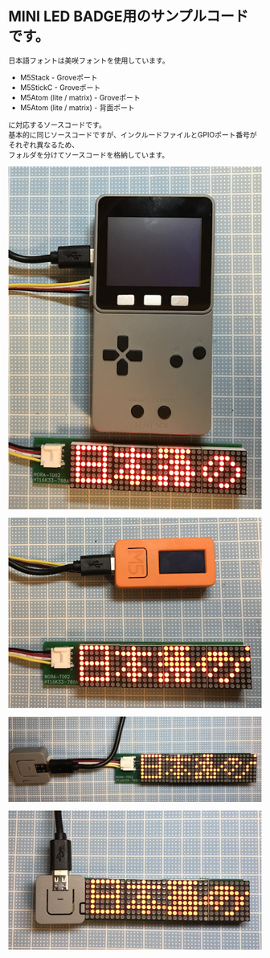 # MINI LED BADGE用のサンプルコードです。

日本語フォントは美咲フォントを使用しています。  

- M5Stack - Groveポート  
- M5StickC - Groveポート  
- M5Atom (lite / matrix) - Groveポート  
- M5Atom (lite / matrix) - 背面ポート  

に対応するソースコードです。  
基本的に同じソースコードですが、インクルードファイルとGPIOポート番号がそれぞれ異なるため、  
フォルダを分けてソースコードを格納しています。

![M5Stack](https://github.com/kitazaki/nora_badge_3rd/raw/master/example/M5Stack_grove.png)

![M5StickC](https://github.com/kitazaki/nora_badge_3rd/raw/master/example/M5StickC_grove.png)

![M5Atom_1](https://github.com/kitazaki/nora_badge_3rd/raw/master/example/M5Atom_lite_grove.png)

![M5Atom_2](https://github.com/kitazaki/nora_badge_3rd/raw/master/example/M5Atom_lite.png)
